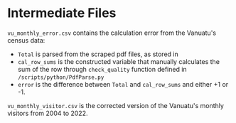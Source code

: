 # Intermediate Files

`vu_monthly_error.csv` contains the calculation error from the Vanuatu's census data:
  - `Total` is parsed from the scraped pdf files, as stored in
  - `cal_row_sums` is the constructed variable that manually calculates the sum of the row through `check_quality` function defined in `/scripts/python/PdfParse.py`
  - `error` is the difference between `Total` and `cal_row_sums` and either +1 or -1.

`vu_monthly_visitor.csv` is the corrected version of the Vanuatu's monthly visitors from 2004 to 2022. 
